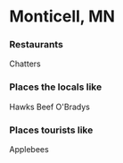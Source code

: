 # Monticell, MN

### Restaurants
Chatters

### Places the locals like
Hawks
Beef O'Bradys


### Places tourists like
Applebees
